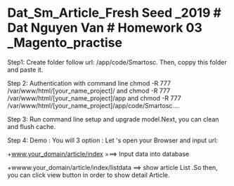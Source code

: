 # Dat_Sm_Article_Fresh Seed _2019 # Dat Nguyen Van # Homework 03 _Magento_practise 

Step1: Create folder follow url: /app/code/Smartosc. Then, coppy this folder and paste it.

Step 2: Authentication with  command line chmod -R 777 /var/www/html/[your_name_project]/ 
and chmod -R 777 /var/www/html/[your_name_project]/app and chmod -R 777 /var/www/html/[your_name_project]/app/code/Smartosc....

Step 3: Run command line setup and upgrade model.Next, you can clean and flush cache.

Step 4: Demo : You will 3 option : Let 's open your Browser and input url:

+www.your_domain/article/index ===> Input data into database

+wwww.your_domain/article/index/listdata ==> show article List .So then, you can click view button in order to show detail Article.
